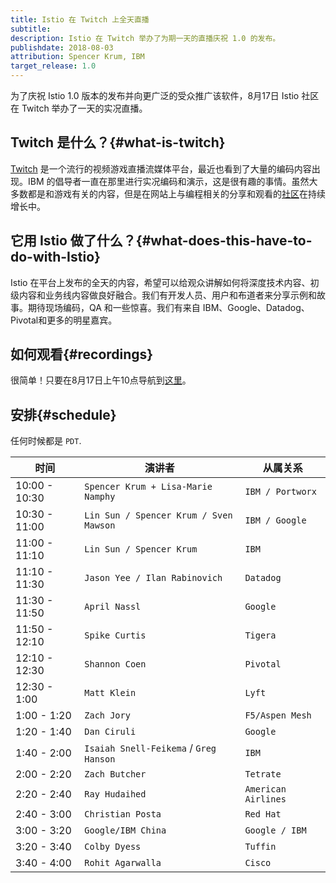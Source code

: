 ```yaml
---
title: Istio 在 Twitch 上全天直播
subtitle:
description: Istio 在 Twitch 举办了为期一天的直播庆祝 1.0 的发布。
publishdate: 2018-08-03
attribution: Spencer Krum, IBM
target_release: 1.0
---
```


为了庆祝 Istio 1.0 版本的发布并向更广泛的受众推广该软件，8月17日 Istio 社区在 Twitch 举办了一天的实况直播。

## Twitch 是什么？{#what-is-twitch}

[Twitch](https://twitch.tv/) 是一个流行的视频游戏直播流媒体平台，最近也看到了大量的编码内容出现。IBM 的倡导者一直在那里进行实况编码和演示，这是很有趣的事情。虽然大多数都是和游戏有关的内容，但是在网站上与编程相关的分享和观看的[社区](https://www.twitch.tv/communities/programming)在持续增长中。

## 它用 Istio 做了什么？{#what-does-this-have-to-do-with-Istio}

Istio 在平台上发布的全天的内容，希望可以给观众讲解如何将深度技术内容、初级内容和业务线内容做良好融合。我们有开发人员、用户和布道者来分享示例和故事。期待现场编码，QA 和一些惊喜。我们有来自 IBM、Google、Datadog、Pivotal和更多的明星嘉宾。

## 如何观看{#recordings}

很简单！只要在8月17日上午10点导航到[这里](https://twitch.tv/ibmcode)。

## 安排{#schedule}

任何时候都是 `PDT`.

| 时间 | 演讲者 | 从属关系 |
| --- | --- | --- |
| 10:00 - 10:30 | `Spencer Krum + Lisa-Marie Namphy` | `IBM / Portworx` |
| 10:30 - 11:00 | `Lin Sun / Spencer Krum / Sven Mawson` | `IBM / Google` |
| 11:00 - 11:10 | `Lin Sun / Spencer Krum` | `IBM` |
| 11:10 - 11:30 | `Jason Yee / Ilan Rabinovich` | `Datadog` |
| 11:30 - 11:50  | `April Nassl` | `Google` |
| 11:50 - 12:10  | `Spike Curtis` | `Tigera` |
| 12:10 - 12:30  | `Shannon Coen` | `Pivotal` |
| 12:30 - 1:00  | `Matt Klein` | `Lyft` |
| 1:00 - 1:20  | `Zach Jory` | `F5/Aspen Mesh` |
| 1:20 - 1:40  | `Dan Ciruli` | `Google` |
| 1:40 - 2:00 | `Isaiah Snell-Feikema` / `Greg Hanson` | `IBM` |
| 2:00 - 2:20  | `Zach Butcher` | `Tetrate` |
| 2:20 - 2:40   | `Ray Hudaihed` | `American Airlines` |
| 2:40 - 3:00  | `Christian Posta` | `Red Hat` |
| 3:00 - 3:20  | `Google/IBM China` | `Google / IBM` |
| 3:20 - 3:40 | `Colby Dyess` | `Tuffin` |
| 3:40 - 4:00  | `Rohit Agarwalla` | `Cisco` |
